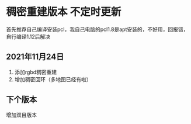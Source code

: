 # 稠密重建版本 不定时更新
首先推荐自己编译安装pcl，我自己电脑的pcl1.8是apt安装的，不好用，回报错，自行编译1.12后解决
## 2021年11月24日
1. 添加rgbd稠密重建
2. 增加稠密回环（多地图已经有啦）
## 下个版本
增加双目版本
